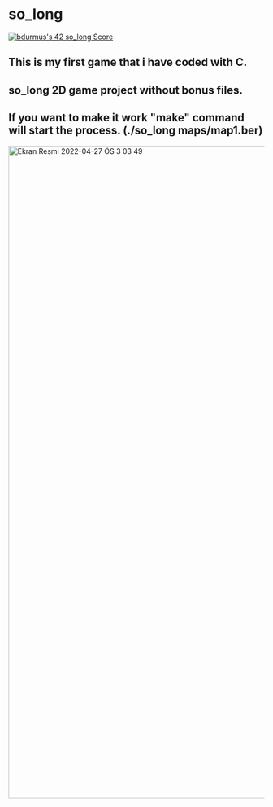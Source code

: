 # so_long

[![bdurmus's 42 so_long Score](https://badge42.vercel.app/api/v2/cl6z2b7h700110hmaifbxnscx/project/2537957)](https://github.com/JaeSeoKim/badge42)

This is my first game that i have coded with C.
-------------------------------------------
so_long 2D game project without bonus files. 
-------------------------------------------
If you want to make it work "make" command will start the process. (./so_long maps/map1.ber)
-------------------------------------------



<img width="1282" alt="Ekran Resmi 2022-04-27 ÖS 3 03 49" src="https://user-images.githubusercontent.com/95172971/165514181-4d7a0baa-211d-4a18-96c3-b2907ef38f5c.png">
